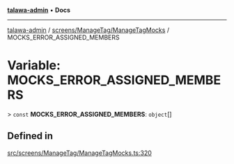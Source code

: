 [**talawa-admin**](../../../../README.md) • **Docs**

***

[talawa-admin](../../../../modules.md) / [screens/ManageTag/ManageTagMocks](../README.md) / MOCKS\_ERROR\_ASSIGNED\_MEMBERS

# Variable: MOCKS\_ERROR\_ASSIGNED\_MEMBERS

\> `const` **MOCKS\_ERROR\_ASSIGNED\_MEMBERS**: `object`[]

## Defined in

[src/screens/ManageTag/ManageTagMocks.ts:320](https://github.com/PalisadoesFoundation/talawa-admin/blob/7a991b3aa824070bd53d6367f1ce7f072321af88/src/screens/ManageTag/ManageTagMocks.ts#L320)
